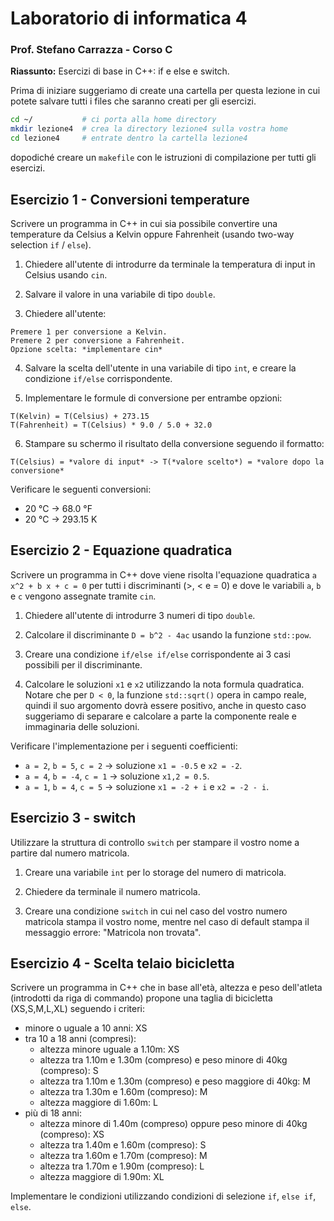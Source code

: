 # Laboratorio di informatica 4
### Prof. Stefano Carrazza - Corso C

**Riassunto:** Esercizi di base in C++: if e else e switch.

Prima di iniziare suggeriamo di create una cartella per questa lezione in cui potete salvare tutti i files che saranno creati per gli esercizi.
```bash
cd ~/           # ci porta alla home directory
mkdir lezione4  # crea la directory lezione4 sulla vostra home
cd lezione4     # entrate dentro la cartella lezione4
```
dopodiché creare un `makefile` con le istruzioni di compilazione per tutti gli esercizi.

## Esercizio 1 - Conversioni temperature

Scrivere un programma in C++ in cui sia possibile convertire una temperature da
Celsius a Kelvin oppure Fahrenheit (usando two-way selection `if` / `else`).

1. Chiedere all'utente di introdurre da terminale la temperatura di input in Celsius usando `cin`.

2. Salvare il valore in una variabile di tipo `double`.

3. Chiedere all'utente:
```text
Premere 1 per conversione a Kelvin.
Premere 2 per conversione a Fahrenheit.
Opzione scelta: *implementare cin*
```

4. Salvare la scelta dell'utente in una variabile di tipo `int`, e creare la
condizione `if/else` corrispondente.

5. Implementare le formule di conversione per entrambe opzioni:
```
T(Kelvin) = T(Celsius) + 273.15
T(Fahrenheit) = T(Celsius) * 9.0 / 5.0 + 32.0
```

6. Stampare su schermo il risultato della conversione seguendo il formatto:
```text
T(Celsius) = *valore di input* -> T(*valore scelto*) = *valore dopo la conversione*
```

Verificare le seguenti conversioni:
- 20 °C -> 68.0 °F
- 20 °C -> 293.15 K

## Esercizio 2 - Equazione quadratica

Scrivere un programma in C++ dove viene risolta l'equazione quadratica
`a x^2 + b x + c = 0` per tutti i discriminanti (>, < e = 0) e dove le variabili `a`, `b` e `c` vengono assegnate tramite `cin`.

1. Chiedere all'utente di introdurre 3 numeri di tipo `double`.

2. Calcolare il discriminante `D = b^2 - 4ac` usando la funzione `std::pow`.

3. Creare una condizione `if/else if/else` corrispondente ai 3 casi possibili
per il discriminante.

4. Calcolare le soluzioni `x1` e `x2` utilizzando la nota formula quadratica.
Notare che per `D < 0`, la funzione `std::sqrt()` opera in campo reale, quindi il suo argomento dovrà essere positivo, anche in questo caso suggeriamo di separare e calcolare a parte la componente reale e immaginaria delle soluzioni.

Verificare l'implementazione per i seguenti coefficienti:
- `a = 2`, `b = 5`, `c = 2` -> soluzione `x1 = -0.5` e `x2 = -2`.
- `a = 4`, `b = -4`, `c = 1` -> soluzione `x1,2 = 0.5`.
- `a = 1`, `b = 4`, `c = 5` -> soluzione `x1 = -2 + i` e `x2 = -2 - i`.

## Esercizio 3 - switch

Utilizzare la struttura di controllo `switch` per stampare il vostro nome a partire dal numero matricola.

1. Creare una variabile `int` per lo storage del numero di matricola.

2. Chiedere da terminale il numero matricola.

3. Creare una condizione `switch` in cui nel caso del vostro numero
matricola stampa il vostro nome, mentre nel caso di default stampa il
messaggio errore: "Matricola non trovata".

## Esercizio 4 - Scelta telaio bicicletta

Scrivere un programma in C++ che in base all'età, altezza e peso dell'atleta (introdotti da riga di commando) propone
una taglia di bicicletta (XS,S,M,L,XL) seguendo i criteri:

- minore o uguale a 10 anni: XS
- tra 10 a 18 anni (compresi):
  - altezza minore uguale a 1.10m: XS
  - altezza tra 1.10m e 1.30m (compreso) e peso minore di 40kg (compreso): S
  - altezza tra 1.10m e 1.30m (compreso) e peso maggiore di 40kg: M
  - altezza tra 1.30m e 1.60m (compreso): M
  - altezza maggiore di 1.60m: L
- più di 18 anni:
  - altezza minore di 1.40m (compreso) oppure peso minore di 40kg (compreso): XS
  - altezza tra 1.40m e 1.60m (compreso): S
  - altezza tra 1.60m e 1.70m (compreso): M
  - altezza tra 1.70m e 1.90m (compreso): L
  - altezza maggiore di 1.90m: XL

Implementare le condizioni utilizzando condizioni di selezione `if`, `else if`, `else`.
